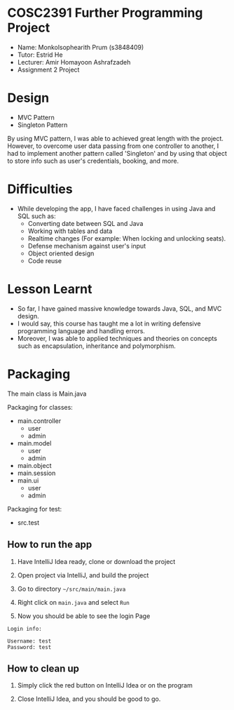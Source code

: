 # COSC2391 Further Programming Project

- Name: Monkolsophearith Prum (s3848409)
- Tutor: Estrid He
- Lecturer: Amir Homayoon Ashrafzadeh
- Assignment 2 Project

# Design
- MVC Pattern
- Singleton Pattern

By using MVC pattern, I was able to achieved great length with the project. However, to overcome user data passing from 
one controller to another, I had to implement another pattern called 'Singleton' and by using that object to store info
such as user's credentials, booking, and more.

# Difficulties
- While developing the app, I have faced challenges in using Java and SQL such as:
   - Converting date between SQL and Java
   - Working with tables and data
   - Realtime changes (For example: When locking and unlocking seats).
   - Defense mechanism against user's input 
   - Object oriented design
   - Code reuse
   
# Lesson Learnt
- So far, I have gained massive knowledge towards Java, SQL, and MVC design.
- I would say, this course has taught me
  a lot in writing defensive programming language and handling errors. 
- Moreover, I was able to applied techniques and
  theories on concepts such as encapsulation, inheritance and polymorphism.

# Packaging
The main class is Main.java

Packaging for classes:
 - main.controller
   - user
   - admin
 - main.model
    - user
    - admin
 - main.object
 - main.session
 - main.ui
   - user
   - admin

Packaging for test:
 - src.test

## How to run the app
1. Have IntelliJ Idea ready, clone or download the project


2. Open project via IntelliJ, and build the project


3. Go to directory `~/src/main/main.java`


4. Right click on `main.java` and select `Run`


5. Now you should be able to see the login Page

```
Login info:

Username: test
Password: test
```

## How to clean up

1. Simply click the red button on IntelliJ Idea or on the program


2. Close IntelliJ Idea, and you should be good to go.


